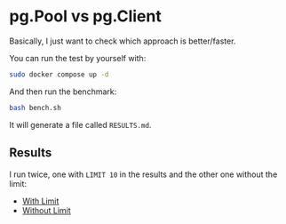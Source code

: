 # pg.Pool vs pg.Client

Basically, I just want to check which approach is better/faster.

You can run the test by yourself with:

```bash
sudo docker compose up -d
```

And then run the benchmark:

```bash
bash bench.sh
```

It will generate a file called `RESULTS.md`.

## Results

I run twice, one with `LIMIT 10` in the results and the other one without the limit:

- [With Limit](./RESULTS-with-limit.md)
- [Without Limit](./RESULTS-without-limit.md)
